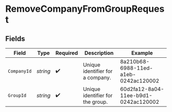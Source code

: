 # RemoveCompanyFromGroupRequest


## Fields

| Field                                | Type                                 | Required                             | Description                          | Example                              |
| ------------------------------------ | ------------------------------------ | ------------------------------------ | ------------------------------------ | ------------------------------------ |
| `CompanyId`                          | *string*                             | :heavy_check_mark:                   | Unique identifier for a company.     | 8a210b68-6988-11ed-a1eb-0242ac120002 |
| `GroupId`                            | *string*                             | :heavy_check_mark:                   | Unique identifier for the group.     | 60d2fa12-8a04-11ee-b9d1-0242ac120002 |